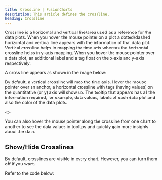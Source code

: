 ```yaml
---
title: Crossline | FusionCharts
description: This article defines the crossline.
heading: Crossline
---
```


Crossline is a horizontal and vertical line/area used as a reference for the data plots. When you hover the mouse pointer on a plot a dotted/dashed horizontal and vertical line appears with the information of that data plot. Vertical crossline helps in mapping the time axis whereas the horizontal crossline helps in y-axis mapping. When you hover the mouse pointer over a data plot, an additional label and a tag float on the x-axis and y-axis respectively. 

A cross line appears as shown in the image below:

<Annotated Image>

By default, a vertical crossline will map the time axis. Hover the mouse pointer over an anchor, a horizontal crossline with tags (having values) on the quantitative (or y) axis will show up. The tooltip that appears has all the information required, for example, data values, labels of each data plot and also the color of the data plots. 

 <<Live Chart>>

You can also hover the mouse pointer along the crossline from one chart to another to see the data values in tooltips and quickly gain more insights about the data.

## Show/Hide Crosslines

By default, crosslines are visible in every chart. However, you can turn them off if you want.

Refer to the code below:

```

```

